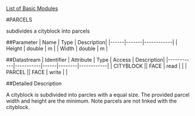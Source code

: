 [List of Basic Modules](List_of_Basic_Modules.md)

#PARCELS

subdivides a cityblock into parcels

##Parameter
| Name |  Type | Description| 
|------|-------|------------|
| Height | double | m |
| Width | double | m |

##Datastream
| Identifier | Attribute | Type | Access | Description|
|------------|-----------|------|--------|------------|
| CITYBLOCK || FACE | read | |
| PARCEL || FACE | write | |


##Detailed Description

A cityblock is subdivided into parcles with a equal size. The provided parcel width and height are the minimum. Note parcels are not linked with the cityblock.
